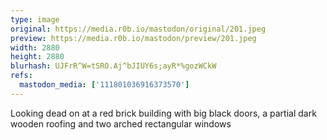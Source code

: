 ```yaml
---
type: image
original: https://media.r0b.io/mastodon/original/201.jpeg
preview: https://media.r0b.io/mastodon/preview/201.jpeg
width: 2880
height: 2880
blurhash: UJFrR^W=tSRO.Aj^bJIUY6s;ayR*%gozWCkW
refs:
  mastodon_media: ['111801036916373570']
---
```


Looking dead on at a red brick building with big black doors, a partial dark wooden roofing and two arched rectangular windows 
